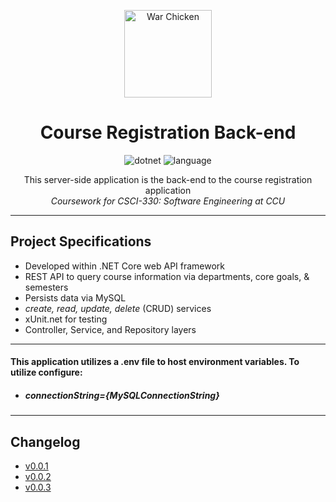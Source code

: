 <div align="center" markdown="1">

<img
          src="https://upload.wikimedia.org/wikipedia/en/thumb/e/ef/Coastal_Carolina_Chanticleers_logo.svg/1200px-Coastal_Carolina_Chanticleers_logo.svg.png"
          height="140"
          alt="War Chicken"
        />

# Course Registration Back-end

![dotnet](https://img.shields.io/badge/.NET-v5.0-teal)
![language](https://img.shields.io/badge/language-C%23-orange)

This server-side application is the back-end to the course registration application
<br/>
_Coursework for CSCI-330: Software Engineering at CCU_

</div>

---

## Project Specifications

- Developed within .NET Core web API framework
- REST API to query course information via departments, core goals, & semesters
- Persists data via MySQL
- _create, read, update, delete_ (CRUD) services
- xUnit.net for testing
- Controller, Service, and Repository layers

---

#### This application utilizes a .env file to host environment variables. To utilize configure:

- ##### connectionString={MySQLConnectionString}

---

## Changelog

- [v0.0.1](./registration-api/public/Changelog/sprint-1.md)
- [v0.0.2](./registration-api/public/Changelog/sprint-2.md)
- [v0.0.3](./registration-api/public/Changelog/sprint-3.md)
